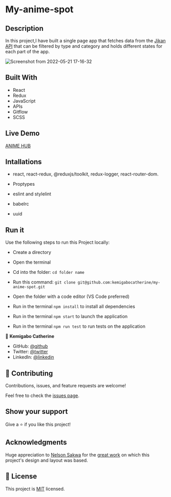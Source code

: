 # My-anime-spot

## Description

In this project,I have built a single page app that fetches data from the [Jikan API](https://jikan.moe/) that can be filtered by type and category and holds different states for each part of the app.

![Screenshot from 2022-05-21 17-16-32](https://user-images.githubusercontent.com/86133437/169655722-5c2cfe4b-fe45-4b88-918a-f332af974458.png)

## Built With

- React
- Redux
- JavaScript
- APIs
- Gitflow
- SCSS

## Live Demo

[ANIME HUB](https://sprightly-semifreddo-452a39.netlify.app/)

## Intallations

- react, react-redux, @reduxjs/toolkit, redux-logger, react-router-dom.

- Proptypes

- eslint and stylelint

- babelrc

- uuid

## Run it

Use the following steps to run this Project locally:

- Create a directory

- Open the terminal

- Cd into the folder:
`cd folder name`

- Run this command:
`git clone git@github.com:kemigabocatherine/my-anime-spot.git`

- Open the folder with a code editor (VS Code preferred)

- Run in the terminal `npm install` to install all dependencies

- Run in the terminal `npm start` to launch the application

- Run in the terminal `npm run test` to run tests on the application

👤 **Kemigabo Catherine**

- GitHub: [@github](https://github.com/kemigabocatherine)
- Twitter: [@twitter](https://twitter.com/home?lang=en)
- LinkedIn: [@linkedin](https://www.linkedin.com/in/kemigabocatherine/)

## 🤝 Contributing

Contributions, issues, and feature requests are welcome!

Feel free to check the [issues page](https://github.com/kemigabocatherine/my-anime-spot/issues).

## Show your support

Give a :star: if you like this project!

## Acknowledgments

Huge appreciation to [Nelson Sakwa](https://www.behance.net/sakwadesignstudio) for the [great work](https://www.behance.net/gallery/31579789/Ballhead-App-(Free-PSDs)) on which this project's design and layout was based.

## 📝 License

This project is [MIT](./LICENSE) licensed.

